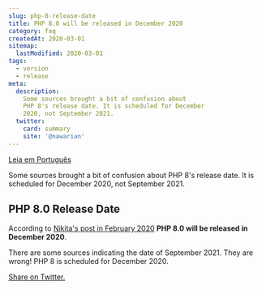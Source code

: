 ```yaml
---
slug: php-8-release-date
title: PHP 8.0 will be released in December 2020
category: faq
createdAt: 2020-03-01
sitemap:
  lastModified: 2020-03-01
tags:
  - version
  - release
meta:
  description:
    Some sources brought a bit of confusion about
    PHP 8's release date. It is scheduled for December
    2020, not September 2021.
  twitter:
    card: summary
    site: '@nawarian'
---
```


[Leia em Português](/br/edicao/php-8-data-de-lancamento/)

Some sources brought a bit of confusion about
PHP 8's release date. It is scheduled for December 2020,
not September 2021.

## PHP 8.0 Release Date

According to [Nikita's post in February 2020](https://twitter.com/nikita_ppv/status/1226791766088704000)
**PHP 8.0 will be released in December 2020**.

There are some sources indicating the date of September 2021.
They are wrong! PHP 8 is scheduled for December 2020.

[Share on Twitter.](https://twitter.com/intent/tweet?text=PHP+8.0+will+be+released+this+December+2020!+-+See+https://thephp.website/br/edicao/php-8-release-date/)

<script type="application/ld+json">
{
    "@context": "https://schema.org",
    "@type": "FAQPage",
    "mainEntity": [
        {
            "@type": "Question",
            "name": "When will PHP 8 be released?",
            "acceptedAnswer": {
                "@type": "Answer",
                "text": "PHP 8.0 will be released in December 2020.<a href={{ $page->getUrl() }}>Read More.</a>"
            }
        }
    ]
}
</script>

